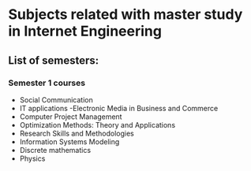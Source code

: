 # Subjects related with master study in Internet Engineering

## List of semesters:

### Semester 1 courses
* Social Communication
* IT applications -Electronic Media in Business and Commerce
* Computer Project Management 
* Optimization Methods: Theory and Applications
* Research Skills and Methodologies
* Information Systems Modeling
* Discrete mathematics
* Physics